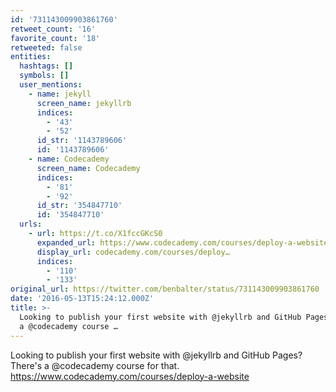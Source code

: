 ```yaml
---
id: '731143009903861760'
retweet_count: '16'
favorite_count: '18'
retweeted: false
entities:
  hashtags: []
  symbols: []
  user_mentions:
    - name: jekyll
      screen_name: jekyllrb
      indices:
        - '43'
        - '52'
      id_str: '1143789606'
      id: '1143789606'
    - name: Codecademy
      screen_name: Codecademy
      indices:
        - '81'
        - '92'
      id_str: '354847710'
      id: '354847710'
  urls:
    - url: https://t.co/X1fccGKcS0
      expanded_url: https://www.codecademy.com/courses/deploy-a-website
      display_url: codecademy.com/courses/deploy…
      indices:
        - '110'
        - '133'
original_url: https://twitter.com/benbalter/status/731143009903861760
date: '2016-05-13T15:24:12.000Z'
title: >-
  Looking to publish your first website with @jekyllrb and GitHub Pages? There's
  a @codecademy course …
---
```


Looking to publish your first website with @jekyllrb and GitHub Pages? There's a @codecademy course for that. https://www.codecademy.com/courses/deploy-a-website